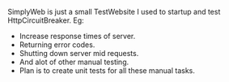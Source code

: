 ﻿SimplyWeb is just a small TestWebsite I used to startup and test HttpCircuitBreaker.
Eg:

* Increase response times of server.
* Returning error codes.
* Shutting down server mid requests.
* And alot of other manual testing.
* Plan is to create unit tests for all these manual tasks.